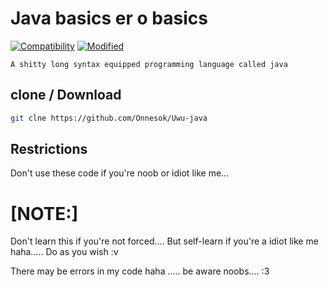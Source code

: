 # Java basics er o basics

[![Compatibility](https://img.shields.io/badge/java-basics-brightgreen.svg)](java)
[![Modified](https://img.shields.io/badge/Coverage-ongoing-orange)](java)


```A shitty long syntax equipped programming language called java ```

## clone / Download

```bash
git clne https://github.com/Onnesok/Uwu-java

```

## Restrictions
Don't use these code if you're noob or idiot like me... 

<h1>[NOTE:]</h2> Don't learn this if you're not forced.... But self-learn if you're a idiot like me haha..... Do as you wish :v

There may be errors in my code haha ..... be aware noobs....    :3
